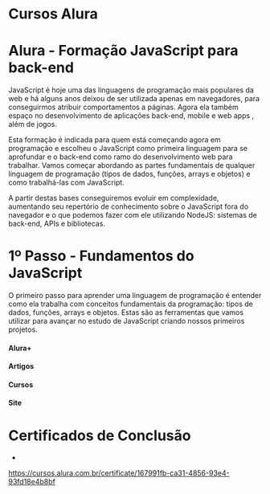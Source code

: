 # Cursos Alura


# Alura - Formação JavaScript para back-end

JavaScript é hoje uma das linguagens de programação mais populares da web e há alguns anos deixou de ser utilizada apenas em navegadores, para conseguirmos atribuir comportamentos a páginas. Agora ela também espaço no desenvolvimento de aplicações back-end, mobile e web apps , além de jogos.<br>

Esta formação é indicada para quem está começando agora em programação e escolheu o JavaScript como primeira linguagem para se aprofundar e o back-end como ramo do desenvolvimento web para trabalhar. Vamos começar abordando as partes fundamentais de qualquer linguagem de programação (tipos de dados, funções, arrays e objetos) e como trabalhá-las com JavaScript.<br>

A partir destas bases conseguiremos evoluir em complexidade, aumentando seu repertório de conhecimento sobre o JavaScript fora do navegador e o que podemos fazer com ele utilizando NodeJS: sistemas de back-end, APIs e bibliotecas.<br>

# 1º Passo - Fundamentos do JavaScript

O primeiro passo para aprender uma linguagem de programação é entender como ela trabalha com conceitos fundamentais da programação: tipos de dados, funções, arrays e objetos. Estas são as ferramentas que vamos utilizar para avançar no estudo de JavaScript criando nossos primeiros projetos.

<h4>Alura+</h4>
<a href="" target="_blank"></a>
<h4>Artigos</h4>
<a href="" target="_blank"></a>
<h4>Cursos</h4>
<a href="" target="_blank"></a>
<h4>Site</h4>
<a href="" target="_blank"></a>

# Certificados de Conclusão

- 
https://cursos.alura.com.br/certificate/167991fb-ca31-4856-93e4-93fd18e4b8bf


